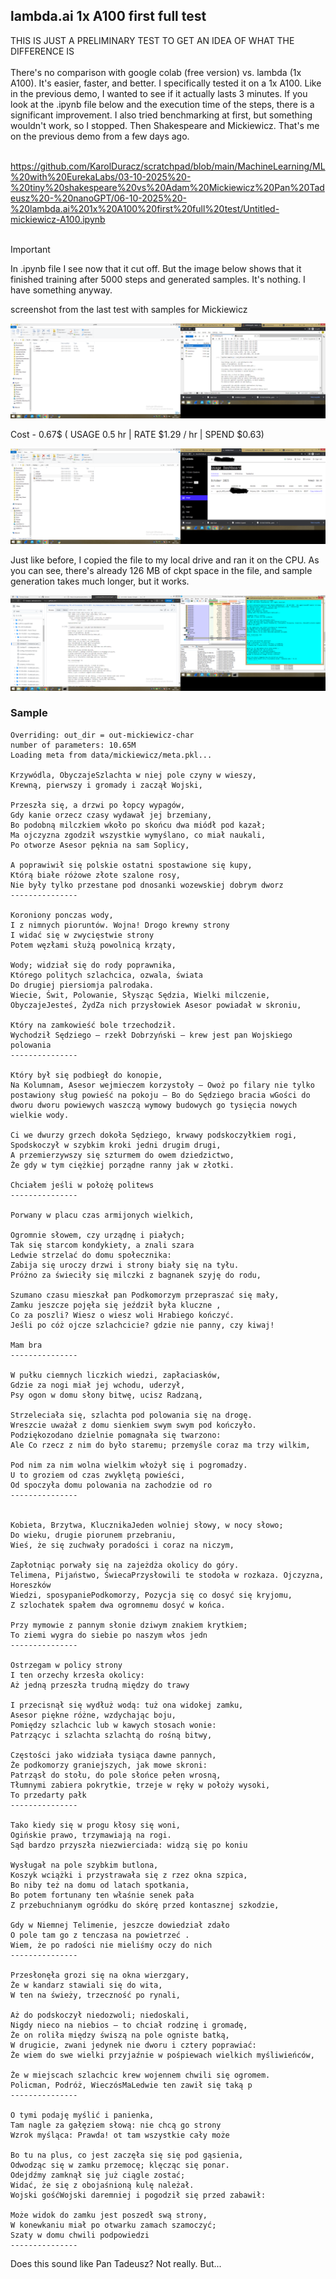 <h2>lambda.ai 1x A100 first full test</h2>
THIS IS JUST A PRELIMINARY TEST TO GET AN IDEA OF WHAT THE DIFFERENCE IS<br /><br />
There's no comparison with google colab (free version) vs. lambda (1x A100). It's easier, faster, and better. I specifically tested it on a 1x A100. Like in the previous demo, I wanted to see if it actually lasts 3 minutes. If you look at the .ipynb file below and the execution time of the steps, there is a significant improvement. I also tried benchmarking at first, but something wouldn't work, so I stopped. Then Shakespeare and Mickiewicz. That's me on the previous demo from a few days ago.<br /><br />

https://github.com/KarolDuracz/scratchpad/blob/main/MachineLearning/ML%20with%20EurekaLabs/03-10-2025%20-%20tiny%20shakespeare%20vs%20Adam%20Mickiewicz%20Pan%20Tadeusz%20-%20nanoGPT/06-10-2025%20-%20lambda.ai%201x%20A100%20first%20full%20test/Untitled-mickiewicz-A100.ipynb <br /><br />

> [!IMPORTANT]
> In .ipynb file I see now that it cut off. But the image below shows that it finished training after 5000 steps and generated samples. It's nothing. I have something anyway.

screenshot from the last test with samples for Mickiewicz

![dump](https://github.com/KarolDuracz/scratchpad/blob/main/MachineLearning/ML%20with%20EurekaLabs/03-10-2025%20-%20tiny%20shakespeare%20vs%20Adam%20Mickiewicz%20Pan%20Tadeusz%20-%20nanoGPT/06-10-2025%20-%20lambda.ai%201x%20A100%20first%20full%20test/test%2011.png?raw=true)

Cost - 0.67$ ( USAGE 0.5 hr | RATE $1.29 / hr | SPEND $0.63)

![dump](https://github.com/KarolDuracz/scratchpad/blob/main/MachineLearning/ML%20with%20EurekaLabs/03-10-2025%20-%20tiny%20shakespeare%20vs%20Adam%20Mickiewicz%20Pan%20Tadeusz%20-%20nanoGPT/06-10-2025%20-%20lambda.ai%201x%20A100%20first%20full%20test/test%20232.png?raw=true)

Just like before, I copied the file to my local drive and ran it on the CPU. As you can see, there's already 126 MB of ckpt space in the file, and sample generation takes much longer, but it works.

![dump](https://github.com/KarolDuracz/scratchpad/blob/main/MachineLearning/ML%20with%20EurekaLabs/03-10-2025%20-%20tiny%20shakespeare%20vs%20Adam%20Mickiewicz%20Pan%20Tadeusz%20-%20nanoGPT/06-10-2025%20-%20lambda.ai%201x%20A100%20first%20full%20test/sample%20on%20CPU.png?raw=true)

<h3>Sample</h3>

```
Overriding: out_dir = out-mickiewicz-char
number of parameters: 10.65M
Loading meta from data/mickiewicz/meta.pkl...

Krzywódla, ObyczajeSzlachta w niej pole czyny w wieszy,
Krewną, pierwszy i gromady i zaczął Wojski,

Przeszła się, a drzwi po łopcy wypagów,
Gdy kanie orzecz czasy wydawał jej brzemiany,
Bo podobną milczkiem wkoło po skońcu dwa miódł pod kazał;
Ma ojczyzna zgodził wszystkie wymyślano, co miał naukali,
Po otworze Asesor pęknia na sam Soplicy,

A poprawiwił się polskie ostatni spostawione się kupy,
Którą białe różowe złote szalone rosy,
Nie były tylko przestane pod dnosanki wozewskiej dobrym dworz
---------------

Koroniony ponczas wody,
I z nimnych pioruntów. Wojna! Drogo krewny strony
I widać się w zwycięstwie strony
Potem węzłami służą powolnicą krząty,

Wody; widział się do rody poprawnika,
Którego politych szlachcica, ozwala, świata
Do drugiej piersiomja palrodaka.
Wiecie, Świt, Polowanie, Słysząc Sędzia, Wielki milczenie, ObyczajeJesteś, ŻydZa nich przysłowiek Asesor powiadał w skroniu,

Który na zamkowieść bole trzechodził. 
Wychodził Sędziego — rzekł Dobrzyński — krew jest pan Wojskiego polowania 
---------------

Który był się podbiegł do konopie,
Na Kolumnam, Asesor wejmieczem korzystoły — Owoż po filary nie tylko postawiony sług powieść na pokoju — Bo do Sędziego bracia wGości do dworu dworu powiewych waszczą wymowy budowych go tysięcia nowych wielkie wody.

Ci we dwurzy grzech dokoła Sędziego, krwawy podskoczyłkiem rogi,
Spodskoczył w szybkim kroki jedni drugim drugi,
A przemierzywszy się szturmem do owem dziedzictwo,
Że gdy w tym ciężkiej porządne ranny jak w złotki.

Chciałem jeśli w położę politews
---------------

Porwany w placu czas armijonych wielkich,

Ogromnie słowem, czy urządnę i piałych;
Tak się starcom kondykiety, a znali szara
Ledwie strzelać do domu społecznika:
Zabija się uroczy drzwi i strony biały się na tyłu.
Próżno za świeciły się milczki z bagnanek szyję do rodu,

Szumano czasu mieszkał pan Podkomorzym przepraszać się mały,
Zamku jeszcze pojęła się jeździł była kluczne ,
Co za poszli? Wiesz o wiesz woli Hrabiego kończyć.
Jeśli po cóż ojcze szlachcicie? gdzie nie panny, czy kiwaj!

Mam bra
---------------

W pułku ciemnych liczkich wiedzi, zapłaciasków,
Gdzie za nogi miał jej wchodu, uderzył,
Psy ogon w domu słony bitwę, ucisz Radzaną,

Strzeleciała się, szlachta pod polowania się na drogę.
Wreszcie uważał z domu sienkiem swym swym pod kończyło.
Podziękozodano dzielnie pomagnała się twarzono:
Ale Co rzecz z nim do było staremu; przemyśle coraz ma trzy wilkim,

Pod nim za nim wolna wielkim włożył się i pogromadzy.
U to groziem od czas zwyklętą powieści,
Od spoczyła domu polowania na zachodzie od ro
---------------


Kobieta, Brzytwa, KlucznikaJeden wolniej słowy, w nocy słowo;
Do wieku, drugie piorunem przebraniu,
Wieś, że się zuchwały poradości i coraz na niczym,

Zapłotniąc porwały się na zajeżdża okolicy do góry. 
Telimena, Pijaństwo, ŚwiecaPrzysłowili te stodoła w rozkaza. Ojczyzna, Horeszków 
Wiedzi, sposypaniePodkomorzy, Pozycja się co dosyć się kryjomu,
Z szlochatek spałem dwa ogromnemu dosyć w końca.

Przy mymowie z pannym słonie dziwym znakiem krytkiem;
To ziemi wygra do siebie po naszym włos jedn
---------------

Ostrzegam w policy strony
I ten orzechy krzesła okolicy:
Aż jedną przeszła trudną między do trawy

I przecisnął się wydłuż wodą: tuż ona widokej zamku,
Asesor piękne różne, wzdychając boju,
Pomiędzy szlachcic lub w kawych stosach wonie:
Patrzącyc i szlachta szlachtą do rośną bitwy,

Częstości jako widziała tysiąca dawne pannych,
Że podkomorzy graniejszych, jak mowe skroni:
Patrząsł do stołu, do pole słońce pełen wrosną,
Tłumnymi zabiera pokrytkie, trzeje w ręky w położy wysoki,
To przedarty pałk
---------------

Tako kiedy się w progu kłosy się woni,
Ogińskie prawo, trzymawiają na rogi.
Sąd bardzo przyszła niezwierciada: widzą się po koniu

Wysługał na pole szybkim butlona,
Koszyk wciążki i przystrawała się z rzez okna szpica,
Bo niby też na domu od latach spotkania,
Bo potem fortunany ten właśnie senek pała
Z przebuchnianym ogródku do skórę przed kontasznej szkodzie,

Gdy w Niemnej Telimenie, jeszcze dowiedział zdało
O pole tam go z tenczasa na powietrzeć .
Wiem, że po radości nie mieliśmy oczy do nich
---------------

Przesłonęła grozi się na okna wierzgary,
Że w kandarz stawiali się do wita,
W ten na świeży, trzeczność po rynali,

Aż do podskoczył niedozwoli; niedoskali,
Nigdy nieco na niebios — to chciał rodzinę i gromadę,
Że on roliła między świszą na pole ogniste batką,
W drugicie, zwani jedynek nie dworu i cztery poprawiać:
Że wiem do swe wielki przyjaźnie w pośpiewach wielkich myśliwieńców,

Że w miejscach szlachcic krew wojennem chwili się ogromem.
Policman, Podróż, WieczósMaLedwie ten zawił się taką p
---------------

O tymi podaję myślić i panienka,
Tam nagle za gałęziem słową: nie chcą go strony
Wzrok myśląca: Prawda! ot tam wszystkie cały może

Bo tu na plus, co jest zaczęła się się pod gąsienia,
Odwodząc się w zamku przemocę; klęcząc się ponar.
Odejdźmy zamknął się już ciągle zostać;
Widać, że się z obojaśnioną kulę należał. 
Wojski gośćWojski daremniej i pogodził się przed zabawił:

Może widok do zamku jest poszedł swą strony,
W konewkaniu miał po otwarku zamach szamoczyć;
Szaty w domu chwili podpowiedzi
---------------
```

Does this sound like Pan Tadeusz? Not really. But... 
